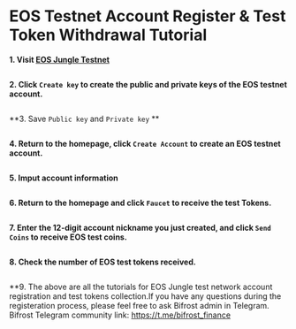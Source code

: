 # EOS Testnet Account Register & Test Token Withdrawal Tutorial

**1. Visit [EOS Jungle Testnet](https://api.monitor3.jungletestnet.io/#home)**

<img :src="$withBase('/zh/eos-testnet-account-register/eos-testnet-account-register-01.png')" alt="" />

**2. Click `Create key` to create the public and private keys of the EOS testnet account.**

<img :src="$withBase('/zh/eos-testnet-account-register/eos-testnet-account-register-02.png')" alt="" />

**3. Save `Public key` and `Private key` **

<img :src="$withBase('/zh/eos-testnet-account-register/eos-testnet-account-register-03.png')" alt="" />

**4. Return to the homepage, click `Create Account` to create an EOS testnet account.**

<img :src="$withBase('/zh/eos-testnet-account-register/eos-testnet-account-register-04.png')" alt="" />

**5. Imput account information**

<img :src="$withBase('/zh/eos-testnet-account-register/eos-testnet-account-register-05.png')" alt="" />

**6. Return to the homepage and click `Faucet` to receive the test Tokens.**

<img :src="$withBase('/zh/eos-testnet-account-register/eos-testnet-account-register-06.png')" alt="" />

**7. Enter the 12-digit account nickname you just created, and click `Send Coins` to receive EOS test coins.**

<img :src="$withBase('/zh/eos-testnet-account-register/eos-testnet-account-register-07.png')" alt="" />

**8. Check the number of EOS test tokens received.**

<img :src="$withBase('/zh/eos-testnet-account-register/eos-testnet-account-register-08.png')" alt="" />

**9. The above are all the tutorials for EOS Jungle test network account registration and test tokens collection.If you have any questions during the registeration process, please feel free to ask Bifrost admin in Telegram. Bifrost Telegram community link: https://t.me/bifrost_finance</p>